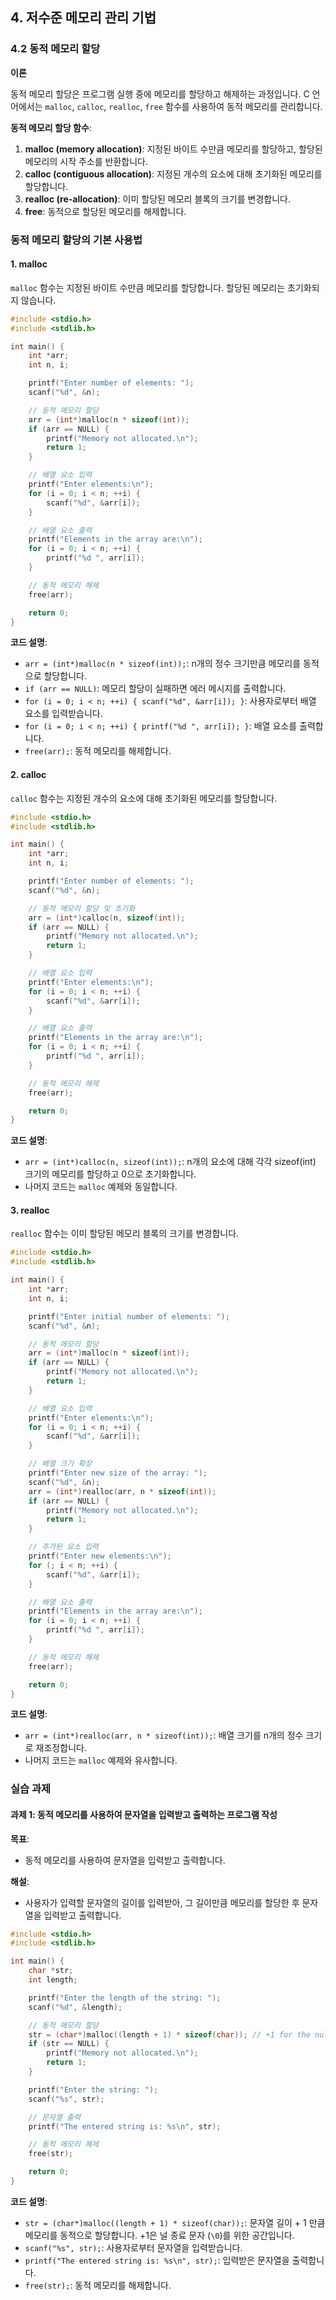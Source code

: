 ## 4. 저수준 메모리 관리 기법

### 4.2 동적 메모리 할당

**이론**

동적 메모리 할당은 프로그램 실행 중에 메모리를 할당하고 해제하는 과정입니다. C 언어에서는 `malloc`, `calloc`, `realloc`, `free` 함수를 사용하여 동적 메모리를 관리합니다.

**동적 메모리 할당 함수**:
1. **malloc (memory allocation)**: 지정된 바이트 수만큼 메모리를 할당하고, 할당된 메모리의 시작 주소를 반환합니다.
2. **calloc (contiguous allocation)**: 지정된 개수의 요소에 대해 초기화된 메모리를 할당합니다.
3. **realloc (re-allocation)**: 이미 할당된 메모리 블록의 크기를 변경합니다.
4. **free**: 동적으로 할당된 메모리를 해제합니다.

### 동적 메모리 할당의 기본 사용법

#### 1. malloc

`malloc` 함수는 지정된 바이트 수만큼 메모리를 할당합니다. 할당된 메모리는 초기화되지 않습니다.

```c
#include <stdio.h>
#include <stdlib.h>

int main() {
    int *arr;
    int n, i;

    printf("Enter number of elements: ");
    scanf("%d", &n);

    // 동적 메모리 할당
    arr = (int*)malloc(n * sizeof(int));
    if (arr == NULL) {
        printf("Memory not allocated.\n");
        return 1;
    }

    // 배열 요소 입력
    printf("Enter elements:\n");
    for (i = 0; i < n; ++i) {
        scanf("%d", &arr[i]);
    }

    // 배열 요소 출력
    printf("Elements in the array are:\n");
    for (i = 0; i < n; ++i) {
        printf("%d ", arr[i]);
    }

    // 동적 메모리 해제
    free(arr);

    return 0;
}
```

**코드 설명**:
- `arr = (int*)malloc(n * sizeof(int));`: n개의 정수 크기만큼 메모리를 동적으로 할당합니다.
- `if (arr == NULL)`: 메모리 할당이 실패하면 에러 메시지를 출력합니다.
- `for (i = 0; i < n; ++i) { scanf("%d", &arr[i]); }`: 사용자로부터 배열 요소를 입력받습니다.
- `for (i = 0; i < n; ++i) { printf("%d ", arr[i]); }`: 배열 요소를 출력합니다.
- `free(arr);`: 동적 메모리를 해제합니다.

#### 2. calloc

`calloc` 함수는 지정된 개수의 요소에 대해 초기화된 메모리를 할당합니다.

```c
#include <stdio.h>
#include <stdlib.h>

int main() {
    int *arr;
    int n, i;

    printf("Enter number of elements: ");
    scanf("%d", &n);

    // 동적 메모리 할당 및 초기화
    arr = (int*)calloc(n, sizeof(int));
    if (arr == NULL) {
        printf("Memory not allocated.\n");
        return 1;
    }

    // 배열 요소 입력
    printf("Enter elements:\n");
    for (i = 0; i < n; ++i) {
        scanf("%d", &arr[i]);
    }

    // 배열 요소 출력
    printf("Elements in the array are:\n");
    for (i = 0; i < n; ++i) {
        printf("%d ", arr[i]);
    }

    // 동적 메모리 해제
    free(arr);

    return 0;
}
```

**코드 설명**:
- `arr = (int*)calloc(n, sizeof(int));`: n개의 요소에 대해 각각 sizeof(int) 크기의 메모리를 할당하고 0으로 초기화합니다.
- 나머지 코드는 `malloc` 예제와 동일합니다.

#### 3. realloc

`realloc` 함수는 이미 할당된 메모리 블록의 크기를 변경합니다.

```c
#include <stdio.h>
#include <stdlib.h>

int main() {
    int *arr;
    int n, i;

    printf("Enter initial number of elements: ");
    scanf("%d", &n);

    // 동적 메모리 할당
    arr = (int*)malloc(n * sizeof(int));
    if (arr == NULL) {
        printf("Memory not allocated.\n");
        return 1;
    }

    // 배열 요소 입력
    printf("Enter elements:\n");
    for (i = 0; i < n; ++i) {
        scanf("%d", &arr[i]);
    }

    // 배열 크기 확장
    printf("Enter new size of the array: ");
    scanf("%d", &n);
    arr = (int*)realloc(arr, n * sizeof(int));
    if (arr == NULL) {
        printf("Memory not allocated.\n");
        return 1;
    }

    // 추가된 요소 입력
    printf("Enter new elements:\n");
    for (; i < n; ++i) {
        scanf("%d", &arr[i]);
    }

    // 배열 요소 출력
    printf("Elements in the array are:\n");
    for (i = 0; i < n; ++i) {
        printf("%d ", arr[i]);
    }

    // 동적 메모리 해제
    free(arr);

    return 0;
}
```

**코드 설명**:
- `arr = (int*)realloc(arr, n * sizeof(int));`: 배열 크기를 n개의 정수 크기로 재조정합니다.
- 나머지 코드는 `malloc` 예제와 유사합니다.

### 실습 과제

#### 과제 1: 동적 메모리를 사용하여 문자열을 입력받고 출력하는 프로그램 작성

**목표**:
- 동적 메모리를 사용하여 문자열을 입력받고 출력합니다.

**해설**:
- 사용자가 입력할 문자열의 길이를 입력받아, 그 길이만큼 메모리를 할당한 후 문자열을 입력받고 출력합니다.

```c
#include <stdio.h>
#include <stdlib.h>

int main() {
    char *str;
    int length;

    printf("Enter the length of the string: ");
    scanf("%d", &length);

    // 동적 메모리 할당
    str = (char*)malloc((length + 1) * sizeof(char)); // +1 for the null terminator
    if (str == NULL) {
        printf("Memory not allocated.\n");
        return 1;
    }

    printf("Enter the string: ");
    scanf("%s", str);

    // 문자열 출력
    printf("The entered string is: %s\n", str);

    // 동적 메모리 해제
    free(str);

    return 0;
}
```

**코드 설명**:
- `str = (char*)malloc((length + 1) * sizeof(char));`: 문자열 길이 + 1 만큼 메모리를 동적으로 할당합니다. +1은 널 종료 문자 (`\0`)를 위한 공간입니다.
- `scanf("%s", str);`: 사용자로부터 문자열을 입력받습니다.
- `printf("The entered string is: %s\n", str);`: 입력받은 문자열을 출력합니다.
- `free(str);`: 동적 메모리를 해제합니다.
